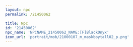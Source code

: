 ```yaml
---
layout: npc
permalink: /21450062

title: Npc
id: '21450062'
npc_name: 'NPCNAME_21450062_NAME:[F]BlackOnyx'
icon_url: 'portrait/mob/21000107_m_maskboytall02_p.png'
---
```

